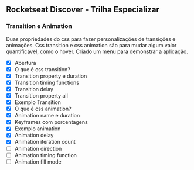## Rocketseat Discover - Trilha Especializar 

### Transition e Animation

Duas propriedades do css para fazer personalizações de transições e animações. Css transition e css animation são para mudar algum valor quantificável, como o hover. Criado um menu para demonstrar a aplicação.

- [x] Abertura
- [x] O que é css transition?
- [x] Transition property e duration
- [x] Transition timing functions   
- [x] Transition delay
- [x] Transition property all
- [x] Exemplo Transition
- [x] O que é css animation?
- [x] Animation name e duration
- [x] Keyframes com porcentagens
- [x] Exemplo animation
- [x] Animation delay
- [x] Animation iteration count
- [ ] Animation direction
- [ ] Animation timing function 
- [ ] Animation fill mode
